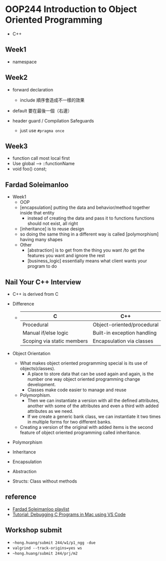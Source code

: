 # OOP244   Introduction to Object Oriented Programming

- C++

## Week1

- namespace

## Week2

- forward declaration
  - include 順序會造成不一樣的效果
- default 要在最後一個（右邊）

- header guard / Compilation Safeguards
  - just use `#pragma once`

## Week3

- function call most local first
- Use global --> ::functionName
- void foo() const;

## Fardad Soleimanloo

- Week1
  - OOP
  - [encapsulation] putting the data and behavior/method together inside that entity
    - instead of creating the data and pass it to functions functions should not exist, all right
  - [inheritance] is to reuse design 
  - so doing the same thing in a different way is called [polymorphism] having many shapes
  - Other
    - [abstraction] is to get from the thing you want /to get the features you want and ignore the rest
    - [business_logic] essentially means what client wants your program to do

## Nail Your C++ Interview

- C++ is derived from C
- Difference
  - | **C**                      | **C++**                     |
    |----------------------------|-----------------------------|
    | Procedural                 | Object-oriented/procedural  |
    | Manual if/else logic       | Built-in exception handling |
    | Scoping via static members | Encapsulation via classes   |
- Object Orientation
  - What makes object oriented programming special is its use of objects(classes).
    - A place to store data that can be used again and again, is the number one way object oriented programming change development.
    - Classes make code easier to manage and reuse
  - Polymorphism.
    - Then we can instantiate a version with all the defined attributes, another with some of the attributes and even a third with added attributes as we need.
    - If we create a generic bank class, we can instantiate it two times in multiple forms for two different banks.
  - Creating a version of the original with added items is the second feature of object oriented programming called inheritance.
- Polymorphism
- Inheritance
- Encapsulation
- Abstraction

- Structs: Class without methods

## reference

- [Fardad Soleimanloo playlist](https://www.youtube.com/@fardaad/playlists)
- [Tutorial: Debugging C Programs in Mac using VS Code](https://youtu.be/wKjFVyDbSpA)

## Workshop submit

- `~hong.huang/submit 244/w1/p1_ngg -due`
- `valgrind --track-origins=yes ws`
- `~hong.huang/submit 244/prj/m2`
